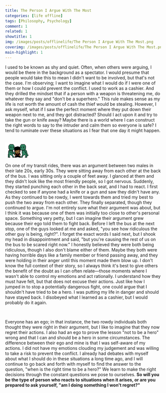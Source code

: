 ```yaml
---
title: The Person I Argue With The Most
categories: [life offline]
tags: [Philosophy, Psychology]
comment: 1
related: 1
showtitle: 1
img: /images/posts/offlinelife/The Person I Argue With The Most.png
coverimg: /images/posts/offlinelife/The Person I Argue With The Most.png
main-highlight: 1
---
```


I used to be known as shy and quiet. Often, when others were arguing, I would be there in the background as a spectator. I would presume that people would take this to mean I didn't want to be involved, but that's not the case. I'm observing; I want to imagine what I would do if I were one of them or how I could prevent the conflict. I used to work as a cashier. And they drilled the mindset that if a person with a weapon is threatening me, do whatever they say and "don't be a superhero." This rule makes sense as my life is not worth the amount of cash the thief would be stealing. However, I ask myself, what if I saw the perfect moment where they put down their weapon next to me, and they got distracted? Should I act upon it and try to take the gun or knife away? Maybe there is a world where I can construct the right words to say to the intruder and calm them so everyone is safe? I tend to ruminate over these situations as I fear that one day it might happen. 

<br>

<img alt="pixel-art-argument" src="/images/posts/habits/Arguments Pixel Me.gif" class="right-align pixelart">

On one of my transit rides, there was an argument between two males in their late 20s, early 30s. They were sitting away from each other at the back of the bus. I was sitting only a couple of feet away. I glanced at them and they didn't look like the most friendly people, so I got nervous. Suddenly, they started punching each other in the back seat, and I had to react. I first checked to see if anyone had a knife or a gun and saw they didn't have any. As they continued to be rowdy, I went towards them and tried my best to push the two away from each other. They finally separated, though they continued to argue. I'm not entirely sure what their argument was about, but I think it was because one of them was initially too close to other's personal space. Something very petty, but I can imagine their argument grew because their ego told them to fight back. Before I left the bus at the next stop, one of the guys looked at me and asked, "you see how ridiculous the other guy is being, right?". I forget the exact words I said next, but I shook my head in disappointment and said, "but you're causing the rest of us on the bus to be scared right now." I honestly believed they were both being ridiculous, though I also don't blame either of them. Maybe they both were having horrible days like a family member or friend passing away, and they were holding in their anger until this moment made them blow up. I don't know the full context of their story, so I always think it's best to give others the benefit of the doubt as I can often relate—those moments where I wasn't able to control my emotions and act rationally. I understand how they must have felt, but that does not excuse their actions. Just like how I jumped in to stop a potentially dangerous fight, one could argue that I shouldn't have tried to be a hero. I was putting my life in danger and should have stayed back. I disobeyed what I learned as a cashier, but I would probably do it again.        
 
<br>

Everyone has an ego; in that instance, the two rowdy individuals both thought they were right in their argument, but I like to imagine that they now regret their actions. I also had an ego to prove the lesson "not to be a hero" wrong and that I can and should be a hero in some circumstances. The difference between their ego and mine is that I was self-aware of my actions. I did not have my emotions clouding my judgement and was willing to take a risk to prevent the conflict. I already had debates with myself about what I should do in these situations a long time ago, and I will continue to go back and forth with myself to find the answer to the question, "when is the right time to be a hero?" We learn to make the right decisions through the constant questions we pose to ourselves. **So will you be the type of person who reacts to situations when it arises, or are you prepared to ask yourself, "am I doing something I won't regret?"**